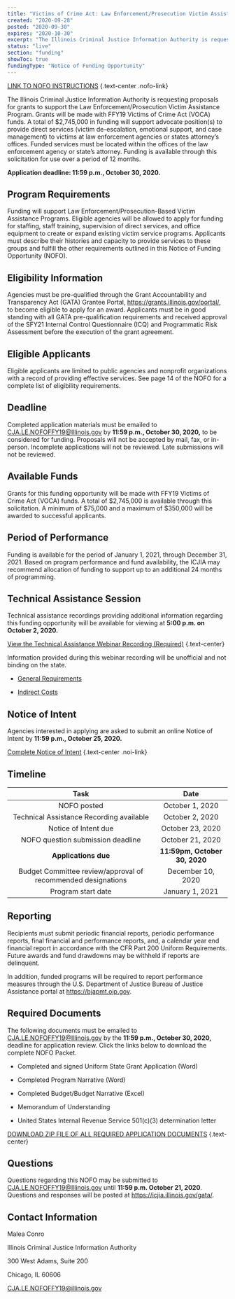 ```yaml
---
title: "Victims of Crime Act: Law Enforcement/Prosecution Victim Assistance Program"
created: "2020-09-28"
posted: "2020-09-30"
expires: "2020-10-30"
excerpt: "The Illinois Criminal Justice Information Authority is requesting proposals for grants to support the Law Enforcement/Prosecution Victim Assistance Program. Grants will be made with FFY19 Victims of Crime Act (VOCA) funds."
status: "live"
section: "funding"
showToc: true
fundingType: "Notice of Funding Opportunity"
---
```


[LINK TO NOFO INSTRUCTIONS](LEProsecutionNOFORevised.pdf) {.text-center .nofo-link}

The Illinois Criminal Justice Information Authority is requesting proposals for grants to support the Law Enforcement/Prosecution Victim Assistance Program. Grants will be made with FFY19 Victims of Crime Act (VOCA) funds. A total of \$2,745,000 in funding will support advocate position(s) to provide direct services (victim de-escalation, emotional support, and case management) to victims at law enforcement agencies or states attorney’s offices. Funded services must be located within the offices of the law enforcement agency or state’s attorney. Funding is available through this solicitation for use over a period of 12 months.

**Application deadline: 11:59 p.m., October 30, 2020.**

## Program Requirements

Funding will support Law Enforcement/Prosecution-Based Victim Assistance Programs. Eligible agencies will be allowed to apply for funding for staffing, staff training, supervision of direct services, and office equipment to create or expand existing victim service programs. Applicants must describe their histories and capacity to provide services to these groups and fulfill the other requirements outlined in this Notice of Funding Opportunity (NOFO).

## Eligibility Information

Agencies must be pre-qualified through the Grant Accountability and Transparency Act (GATA) Grantee Portal, https://grants.illinois.gov/portal/, to become eligible to apply for an award. Applicants must be in good standing with all GATA pre-qualification requirements and received approval of the SFY21 Internal Control Questionnaire (ICQ) and Programmatic Risk Assessment before the execution of the grant agreement.

## Eligible Applicants

Eligible applicants are limited to public agencies and nonprofit organizations with a record of providing effective services. See page 14 of the NOFO for a complete list of eligibility requirements.

## Deadline

Completed application materials must be emailed to CJA.LE.NOFOFFY19@Illinois.gov by **11:59 p.m., October 30, 2020,** to be considered for funding. Proposals will not be accepted by mail, fax, or in-person. Incomplete applications will not be reviewed. Late submissions will not be reviewed.

## Available Funds

Grants for this funding opportunity will be made with FFY19 Victims of Crime Act (VOCA) funds. A total of $2,745,000 is available through this solicitation. A minimum of $75,000 and a maximum of \$350,000 will be awarded to successful applicants.

## Period of Performance

Funding is available for the period of January 1, 2021, through December 31, 2021. Based on program performance and fund availability, the ICJIA may recommend allocation of funding to support up to an additional 24 months of programming.

## Technical Assistance Session

Technical assistance recordings providing additional information regarding this funding opportunity will be available for viewing at **5:00 p.m. on October 2, 2020.**

[View the Technical Assistance Webinar Recording (Required)](https://www.youtube.com/watch?v=byD9hRn1lB4) {.text-center}

Information provided during this webinar recording will be unofficial and not binding on the state.

- [General Requirements](https://www.youtube.com/watch?v=PBwekeMT5dk)

- [Indirect Costs](https://www.youtube.com/watch?v=4stkASoNY5w##)

## Notice of Intent

Agencies interested in applying are asked to submit an online Notice of Intent by **11:59 p.m., October 25, 2020.**

[Complete Notice of Intent](https://icjia.az1.qualtrics.com/jfe/form/SV_bHq6wHBFFHJteqF) {.text-center .noi-link}

## Timeline

|                           **Task**                           |           **Date**            |
| :----------------------------------------------------------: | :---------------------------: |
|                         NOFO posted                          |        October 1, 2020        |
|           Technical Assistance Recording available           |        October 2, 2020        |
|                     Notice of Intent due                     |       October 23, 2020        |
|              NOFO question submission deadline               |       October 21, 2020        |
|                     **Applications due**                     | **11:59pm, October 30, 2020** |
| Budget Committee review/approval of recommended designations |       December 10, 2020       |
|                      Program start date                      |        January 1, 2021        |

## Reporting

Recipients must submit periodic financial reports, periodic performance reports, final financial and performance reports, and, a calendar year end financial report in accordance with the CFR Part 200 Uniform Requirements. Future awards and fund drawdowns may be withheld if reports are delinquent.

In addition, funded programs will be required to report performance measures through the U.S. Department of Justice Bureau of Justice Assistance portal at https://bjapmt.ojp.gov.

## Required Documents

The following documents must be emailed to CJA.LE.NOFOFFY19@Illinois.gov by the **11:59 p.m., October 30, 2020,** deadline for application review. Click the links below to download the complete NOFO Packet.

- Completed and signed Uniform State Grant Application (Word)

- Completed Program Narrative (Word)

- Completed Budget/Budget Narrative (Excel)

- Memorandum of Understanding

- United States Internal Revenue Service 501(c)(3) determination letter

[DOWNLOAD ZIP FILE OF ALL REQUIRED APPLICATION DOCUMENTS](LEProsecution.zip) {.text-center}

## Questions

Questions regarding this NOFO may be submitted to CJA.LE.NOFOFFY19@Illinois.gov until **11:59 p.m. October 21, 2020**. Questions and responses will be posted at https://icjia.illinois.gov/gata/.

## Contact Information

Malea Conro

Illinois Criminal Justice Information Authority

300 West Adams, Suite 200

Chicago, IL 60606

CJA.LE.NOFOFFY19@illinois.gov
